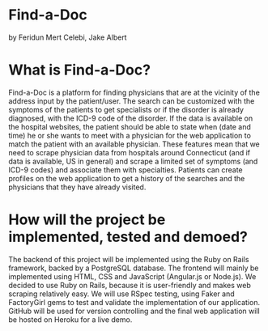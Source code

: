# Find-a-Doc

by Feridun Mert Celebi, Jake Albert

# What is Find-a-Doc?

Find-a-Doc is a platform for finding physicians that are at the vicinity of the address input by the patient/user. The search can be customized with the symptoms of the patients to get specialists or if the disorder is already diagnosed, with the ICD-9 code of the disorder. If the data is available on the hospital websites, the patient should be able to state when (date and time) he or she wants to meet with a physician for the web application to match the patient with an available physician. These features mean that we need to scrape physician data from hospitals around Connecticut (and if data is available, US in general) and scrape a limited set of symptoms (and ICD-9 codes) and associate them with specialties. Patients can create profiles on the web application to get a history of the searches and the physicians that they have already visited.

# How will the project be implemented, tested and demoed?

The backend of this project will be implemented using the Ruby on Rails framework, backed by a PostgreSQL database. The frontend will mainly be implemented using HTML, CSS and JavaScript (Angular.js or Node.js). We decided to use Ruby on Rails, because it is user-friendly and makes web scraping relatively easy. We will use RSpec testing, using Faker and FactoryGirl gems to test and validate the implementation of our application. GitHub will be used for version controlling and the final web application will be hosted on Heroku for a live demo.
